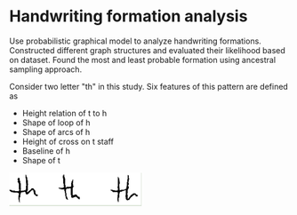 # Handwriting formation analysis

Use probabilistic graphical model to analyze handwriting formations. Constructed different graph structures and evaluated their likelihood based on dataset. Found the most and least probable formation using ancestral sampling approach.

Consider two letter "th" in this study. Six features of this pattern are defined as 
- Height relation of t to h
- Shape of loop of h
- Shape of arcs of h
- Height of cross on t staff
- Baseline of h
- Shape of t

![](figures/th_1.png)
